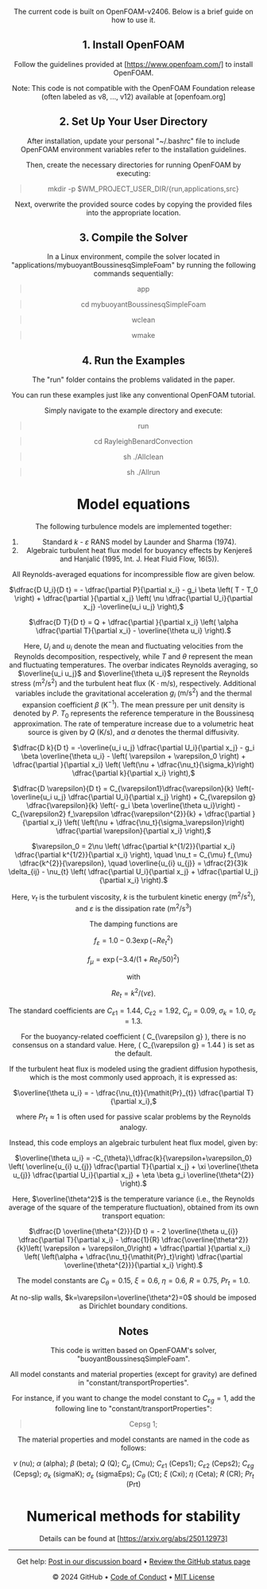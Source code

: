 <header>

<!--
  <<< Author notes: Course header >>>
  Include a 1280×640 image, course title in sentence case, and a concise description in emphasis.
  In your repository settings: enable template repository, add your 1280×640 social image, auto delete head branches.
  Add your open source license, GitHub uses MIT license.
-->

The current code is built on OpenFOAM-v2406. 
Below is a brief guide on how to use it.

## 1. Install OpenFOAM 
Follow the guidelines provided at [https://www.openfoam.com/] to install OpenFOAM. 

Note: This code is not compatible with the OpenFOAM Foundation release (often labeled as v8, ..., v12) available at [openfoam.org]

## 2. Set Up Your User Directory
After installation, update your personal "~/.bashrc" file to include OpenFOAM environment variables refer to the installation guidelines. 

Then, create the necessary directories for running OpenFOAM by executing:

  > mkdir -p $WM_PROJECT_USER_DIR/{run,applications,src}

Next, overwrite the provided source codes by copying the provided files into the appropriate location.

## 3. Compile the Solver
In a Linux environment, compile the solver located in "applications/mybuoyantBoussinesqSimpleFoam" by running the following commands sequentially:

  > app

  > cd mybuoyantBoussinesqSimpleFoam
  
  > wclean
  
  > wmake

## 4. Run the Examples  
The "run" folder contains the problems validated in the paper. 

You can run these examples just like any conventional OpenFOAM tutorial. 

Simply navigate to the example directory and execute:
  
  > run
  
  > cd RayleighBenardConvection
  
  > sh ./Allclean
  
  > sh ./Allrun
 


# Model equations
The following turbulence models are implemented together:

1. Standard $k$ - $\varepsilon$ RANS model by Launder and Sharma (1974).
2. Algebraic turbulent heat flux model for buoyancy effects by Kenjereš and Hanjalić (1995, Int. J. Heat Fluid Flow, 16(5)).


All Reynolds-averaged equations for incompressible flow are given below.

$\dfrac{D U_i}{D t}	= - \dfrac{\partial P}{\partial x_i} 	- g_i \beta \left( T - T_0 \right)	+ \dfrac{\partial }{\partial x_j} 	\left( \nu \dfrac{\partial U_i}{\partial x_j} -\overline{u_i u_j} \right),$

$\dfrac{D T}{D t}
	=
	Q
	+ \dfrac{\partial }{\partial x_i} 
	\left( \alpha \dfrac{\partial T}{\partial x_i} - \overline{\theta u_i} \right).$

Here, $U_i$ and $u_i$ denote the mean and fluctuating velocities from the Reynolds decomposition, respectively, while $T$ and $\theta$ represent the mean and fluctuating temperatures. The overbar indicates Reynolds averaging, so $\overline{u_i u_j}$ and $\overline{\theta u_i}$ represent the Reynolds stress ($\mathrm{m^2/s^2}$) and the turbulent heat flux ($\mathrm{K \cdot m/s}$), respectively. Additional variables include the gravitational acceleration $g_i$ ($\mathrm{m/s^2}$) and the thermal expansion coefficient $\beta$ ($\mathrm{K^{-1}}$). The mean pressure per unit density is denoted by $P$. $T_0$ represents the reference temperature in the Boussinesq approximation. The rate of temperature increase due to a volumetric heat source is given by $Q$ ($\mathrm{K/s}$), and $\alpha$ denotes the thermal diffusivity.  

$\dfrac{D k}{D t} = -\overline{u_i u_j} \dfrac{\partial U_i}{\partial x_j} 
	- g_i \beta \overline{\theta u_i}
	- \left( \varepsilon + \varepsilon_0 \right) 
	+ \dfrac{\partial }{\partial x_i} 
	\left( \left(\nu + \dfrac{\nu_t}{\sigma_k}\right) \dfrac{\partial k}{\partial x_i}  \right),$

 $\dfrac{D \varepsilon}{D t} =
	C_{\varepsilon1}\dfrac{\varepsilon}{k} \left(-\overline{u_i u_j} \dfrac{\partial U_i}{\partial x_j} \right)
	+ C_{\varepsilon g}  \dfrac{\varepsilon}{k} \left(- g_i \beta \overline{\theta u_i}\right)
	- C_{\varepsilon2} f_\varepsilon \dfrac{\varepsilon^{2}}{k}
	+ \dfrac{\partial }{\partial x_i} 
	\left( \left(\nu + \dfrac{\nu_t}{\sigma_\varepsilon}\right) \dfrac{\partial \varepsilon}{\partial x_i}  \right),$
 
 $\varepsilon_0 = 2\nu \left( \dfrac{\partial k^{1/2}}{\partial x_i} \dfrac{\partial k^{1/2}}{\partial x_i} \right), \quad 
	\nu_t = C_{\mu} f_{\mu} \dfrac{k^{2}}{\varepsilon}, \quad
	\overline{u_{i} u_{j}}
	=
	\dfrac{2}{3}k \delta_{ij} - \nu_{t} \left( \dfrac{\partial U_i}{\partial x_j} + \dfrac{\partial U_j}{\partial x_i} \right).$
 
Here, $\nu_t$ is the turbulent viscosity, $k$ is the turbulent kinetic energy ($\mathrm{m^2/s^2}$), and $\varepsilon$ is the dissipation rate ($\mathrm{m^2/s^3}$)

The damping functions are 

$f_{\varepsilon} = 1.0 - 0.3 \exp(-\mathit{Re}_{t}^{2})$

$f_{\mu} = \exp \left( -3.4 / \left( 1+ \mathit{Re}_{t}/50 \right)^{2}\right)$

with 

$\mathit{Re}_{t} = {k^{2}}/({\nu \varepsilon})$.

The standard coefficients are $C_{\varepsilon1} = 1.44$, $C_{\varepsilon2} = 1.92$,	$C_{\mu} = 0.09$, $\sigma_k = 1.0$, $\sigma_\varepsilon = 1.3$.

For the buoyancy-related coefficient \( C_{\varepsilon g} \), there is no consensus on a standard value.  Here, \( C_{\varepsilon g} = 1.44 \) is set as the default.  

If the turbulent heat flux is modeled using the gradient diffusion hypothesis, which is the most commonly used approach, it is expressed as:

$\overline{\theta u_i} = - \dfrac{\nu_{t}}{\mathit{Pr}_{t}} \dfrac{\partial T}{\partial x_i},$

where $\mathit{Pr}_t \approx 1$ is often used for passive scalar problems by the Reynolds analogy.

Instead, this code employs an algebraic turbulent heat flux model, given by:

$\overline{\theta u_i} = -C_{\theta}\,\dfrac{k}{\varepsilon+\varepsilon_0}
	\left( 
	\overline{u_{i} u_{j}} \dfrac{\partial T}{\partial x_j}
	+ \xi \overline{\theta u_{j}} \dfrac{\partial U_i}{\partial x_j}
	+ \eta \beta g_i \overline{\theta^{2}}
	\right).$

Here, $\overline{\theta^2}$ is the temperature variance (i.e., the Reynolds average of the square of the temperature fluctuation), obtained from its own transport equation:

$\dfrac{D \overline{\theta^{2}}}{D t}
	= - 2 \overline{\theta u_{i}} \dfrac{\partial T}{\partial x_i}
	- \dfrac{1}{R} \dfrac{\overline{\theta^2}}{k}\left( \varepsilon + \varepsilon_0\right) 
	+ \dfrac{\partial }{\partial x_i} 
	\left( \left(\alpha + \dfrac{\nu_t}{\mathit{Pr}_t}\right) \dfrac{\partial \overline{\theta^{2}}}{\partial x_i}  \right).$

 The model constants are $C_{\theta} = 0.15$, $\xi=0.6$, $\eta=0.6$, $R=0.75$, $\mathit{Pr}_t=1.0$.

 
At no-slip walls, $k=\varepsilon=\overline{\theta^2}=0$ should be imposed as Dirichlet boundary conditions.


## Notes
This code is written based on OpenFOAM's solver, "buoyantBoussinesqSimpleFoam".

All model constants and material properties (except for gravity) are defined in  "constant/transportProperties".

For instance, if you want to change the model constant to $C_{\varepsilon g}=1$, add the following line to "constant/transportProperties":
> Cepsg 1;

The material properties and model constants are named in the code as follows:

$\nu$ (nu); 
$\alpha$ (alpha);
$\beta$ (beta);
$Q$ (Q);
$C_\mu$ (Cmu);
$C_{\varepsilon 1}$ (Ceps1);
$C_{\varepsilon 2}$ (Ceps2);
$C_{\varepsilon g}$ (Cepsg);
$\sigma_k$ (sigmaK);
$\sigma_\varepsilon$ (sigmaEps);
$C_\theta$ (Ct);
$\xi$ (Cxi);
$\eta$ (Ceta);
$R$ (CR);
$\mathit{Pr}_t$ (Prt)


# Numerical methods for stability
Details can be found at [https://arxiv.org/abs/2501.12973]

<footer>

<!--
  <<< Author notes: Footer >>>
  Add a link to get support, GitHub status page, code of conduct, license link.
-->

---

Get help: [Post in our discussion board](https://github.com/orgs/skills/discussions/categories/introduction-to-github) &bull; [Review the GitHub status page](https://www.githubstatus.com/)

&copy; 2024 GitHub &bull; [Code of Conduct](https://www.contributor-covenant.org/version/2/1/code_of_conduct/code_of_conduct.md) &bull; [MIT License](https://gh.io/mit)

</footer>
